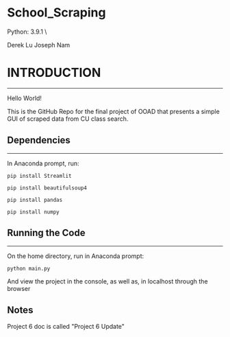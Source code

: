 # School_Scraping

Python: 3.9.1 \\

Derek Lu
Joseph Nam

# INTRODUCTION
------------

Hello World!

This is the GitHub Repo for the final project of OOAD that presents a simple GUI of scraped data from CU class search.

## Dependencies
___

In Anaconda prompt, run:

`pip install Streamlit`

`pip install beautifulsoup4`

`pip install pandas`

`pip install numpy`

## Running the Code
___

On the home directory, run in Anaconda prompt:

`python main.py`


And view the project in the console, as well as, in localhost through the browser

## Notes

Project 6 doc is called "Project 6 Update"

